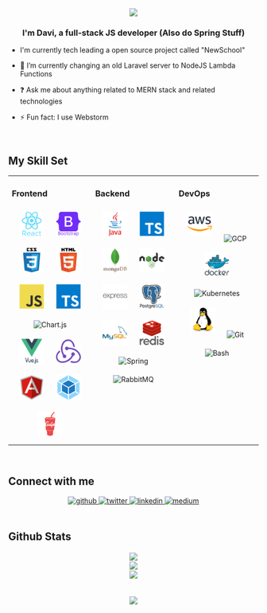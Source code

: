 <div align="center">
<img src="https://rishavanand.github.io/static/images/greetings.gif" align="center" height="undefined" width="600" />
</div>  
  

### <div align="center">I'm Davi, a full-stack JS developer (Also do Spring Stuff)</div>  
  

- I'm currently tech leading a open source project called "NewSchool"  
  

- 🌱 I’m currently changing an old Laravel server to NodeJS Lambda Functions  
  

- ❓ Ask me about anything related to MERN stack and related technologies  
  

- ⚡ Fun fact: I use Webstorm  
  

<br/>  


## My Skill Set  
<table><tr><td valign="top" width="33%">

### Frontend  
<div align="center">  
<img style="margin: 10px" src="https://github.com/devicons/devicon/blob/master/icons/react/react-original-wordmark.svg" alt="React" height="50" />  
<img style="margin: 10px" src="https://github.com/devicons/devicon/blob/master/icons/bootstrap/bootstrap-plain-wordmark.svg" alt="Bootstrap" height="50" />  
<img style="margin: 10px" src="https://github.com/devicons/devicon/blob/master/icons/css3/css3-original-wordmark.svg" alt="CSS3" height="50" />  
<img style="margin: 10px" src="https://github.com/devicons/devicon/blob/master/icons/html5/html5-original-wordmark.svg" alt="HTML5" height="50" />  
<img style="margin: 10px" src="https://github.com/devicons/devicon/blob/master/icons/javascript/javascript-original.svg" alt="JavaScript" height="50" />  
<img style="margin: 10px" src="https://github.com/devicons/devicon/blob/master/icons/typescript/typescript-original.svg" alt="TypeScript" height="50" />  
<img style="margin: 10px" src="https://www.chartjs.org/media/logo-title.svg" alt="Chart.js" height="50" />  
<img style="margin: 10px" src="https://github.com/devicons/devicon/blob/master/icons/vuejs/vuejs-original-wordmark.svg" alt="Vue.js" height="50" />  
<img style="margin: 10px" src="https://github.com/devicons/devicon/blob/master/icons/redux/redux-original.svg" alt="Redux" height="50" />  
<img style="margin: 10px" src="https://github.com/devicons/devicon/blob/master/icons/angularjs/angularjs-original.svg" alt="AngularJS" height="50" />  
<img style="margin: 10px" src="https://github.com/devicons/devicon/blob/master/icons/webpack/webpack-original.svg" alt="Webpack" height="50" />  
<img style="margin: 10px" src="https://github.com/devicons/devicon/blob/master/icons/gulp/gulp-plain.svg" alt="gulp.js" height="50" />  
</div></td><td valign="top" width="33%">

### Backend  
<div align="center">  
<img style="margin: 10px" src="https://github.com/devicons/devicon/blob/master/icons/java/java-original-wordmark.svg" alt="Java" height="50" />  
<img style="margin: 10px" src="https://github.com/devicons/devicon/blob/master/icons/typescript/typescript-original.svg" alt="TypeScript" height="50" />
<img style="margin: 10px" src="https://github.com/devicons/devicon/blob/master/icons/mongodb/mongodb-original-wordmark.svg" alt="MongoDB" height="50" />  
<img style="margin: 10px" src="https://github.com/devicons/devicon/blob/master/icons/nodejs/nodejs-original-wordmark.svg" alt="Node.js" height="50" />  
<img style="margin: 10px" src="https://github.com/devicons/devicon/blob/master/icons/express/express-original-wordmark.svg" alt="Express.js" height="50" />  
<img style="margin: 10px" src="https://github.com/devicons/devicon/blob/master/icons/postgresql/postgresql-original-wordmark.svg" alt="PostgreSQL" height="50" />  
<img style="margin: 10px" src="https://github.com/devicons/devicon/blob/master/icons/mysql/mysql-original-wordmark.svg" alt="MySQL" height="50" />  
<img style="margin: 10px" src="https://github.com/devicons/devicon/blob/master/icons/redis/redis-original-wordmark.svg" alt="Redis" height="50" />  
<img style="margin: 10px" src="https://www.vectorlogo.zone/logos/springio/springio-icon.svg" alt="Spring" height="50" />  
<img style="margin: 10px" src="https://www.vectorlogo.zone/logos/rabbitmq/rabbitmq-icon.svg" alt="RabbitMQ" height="50" />  
</div></td><td valign="top" width="33%">

### DevOps  
<div align="center">  
<img style="margin: 10px" src="https://github.com/devicons/devicon/blob/master/icons/amazonwebservices/amazonwebservices-original-wordmark.svg" alt="AWS" height="50" />  
<img style="margin: 10px" src="https://www.vectorlogo.zone/logos/google_cloud/google_cloud-icon.svg" alt="GCP" height="50" />
<img style="margin: 10px" src="https://github.com/devicons/devicon/blob/master/icons/docker/docker-original-wordmark.svg" alt="Docker" height="50" />
<img style="margin: 10px" src="https://www.vectorlogo.zone/logos/kubernetes/kubernetes-icon.svg" alt="Kubernetes" height="50" />  
<img style="margin: 10px" src="https://github.com/devicons/devicon/blob/master/icons/linux/linux-original.svg" alt="Linux" height="50" />  
<img style="margin: 10px" src="https://www.vectorlogo.zone/logos/git-scm/git-scm-icon.svg" alt="Git" height="50" />  
<img style="margin: 10px" src="https://www.vectorlogo.zone/logos/gnu_bash/gnu_bash-icon.svg" alt="Bash" height="50" />  
</div></td></tr></table>  

<br/>  


## Connect with me  
<div align="center">
<a href="https://github.com/DavideCarvalho" target="_blank">
<img src=https://img.shields.io/badge/github-%2324292e.svg?&style=for-the-badge&logo=github&logoColor=white alt=github style="margin-bottom: 5px;" />
</a>
<a href="https://twitter.com/davi_decarvalho" target="_blank">
<img src=https://img.shields.io/badge/twitter-%2300acee.svg?&style=for-the-badge&logo=twitter&logoColor=white alt=twitter style="margin-bottom: 5px;" />
</a>
<a href="https://linkedin.com/in/davicarvalho96" target="_blank">
<img src=https://img.shields.io/badge/linkedin-%231E77B5.svg?&style=for-the-badge&logo=linkedin&logoColor=white alt=linkedin style="margin-bottom: 5px;" />
</a>
<a href="https://medium.com/@dudousxd" target="_blank">
<img src=https://img.shields.io/badge/medium-%23292929.svg?&style=for-the-badge&logo=medium&logoColor=white alt=medium style="margin-bottom: 5px;" />
</a>  
</div>  
  

<br/>  


## Github Stats  
<div align="center"><img src="https://github-readme-stats.vercel.app/api?username=DavideCarvalho&show_icons=true&count_private=true" align="center" /></div>  

<div align="center"><img src="https://github-readme-stats.vercel.app/api/top-langs/?username=DavideCarvalho" align="center" /></div>

<div align="center"><img src="https://github-profile-trophy.vercel.app/?username=DavideCarvalho&margin-w=15&no-bg=true&no-frame=true" align="center" /></div>

<br/>
  

<br/>  

<div align="center">
<img src="https://komarev.com/ghpvc/?username=DavideCarvalho&&style=flat-square" align="center" />
</div>  

<br />

